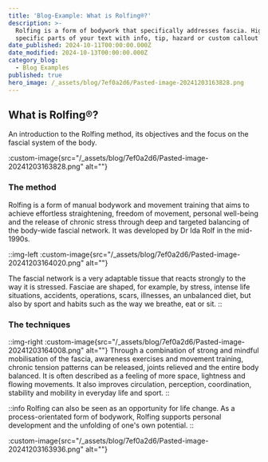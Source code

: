 ```yaml
---
title: 'Blog-Example: What is Rolfing®?'
description: >-
  Rolfing is a form of bodywork that specifically addresses fascia. Highlight
  specific parts of your text with info, tip, hazard or custom callout boxes.
date_published: 2024-10-11T00:00:00.000Z
date_modified: 2024-10-13T00:00:00.000Z
category_blog:
  - Blog Examples
published: true
hero_image: /_assets/blog/7ef0a2d6/Pasted-image-20241203163828.png
---
```

## What is Rolfing®?

An introduction to the Rolfing method, its objectives and the focus on the fascial system of the body.

:custom-image{src="/_assets/blog/7ef0a2d6/Pasted-image-20241203163828.png" alt=""}

### The method

Rolfing is a form of manual bodywork and movement training that aims to achieve effortless straightening, freedom of movement, personal well-being and the release of chronic stress through deep and targeted balancing of the body-wide fascial network. It was developed by Dr Ida Rolf in the mid-1990s.

::img-left
:custom-image{src="/_assets/blog/7ef0a2d6/Pasted-image-20241203164020.png" alt=""}

The fascial network is a very adaptable tissue that reacts strongly to the way it is stressed. Fasciae are shaped, for example, by stress, intense life situations, accidents, operations, scars, illnesses, an unbalanced diet, but also by sport and habits such as the way we breathe, eat or sit.
::

### The techniques

::img-right
:custom-image{src="/_assets/blog/7ef0a2d6/Pasted-image-20241203164008.png" alt=""}
Through a combination of strong and mindful mobilisation of the fascia, awareness exercises and movement training, chronic tension patterns can be released, joints relieved and the entire body balanced. It is often described as a feeling of more space, lightness and flowing movements. It also improves circulation, perception, coordination, stability and mobility in everyday life and sport.
::

::info
Rolfing can also be seen as an opportunity for life change. As a process-orientated form of bodywork, Rolfing supports personal development and the unfolding of one's own potential.
::

:custom-image{src="/_assets/blog/7ef0a2d6/Pasted-image-20241203163936.png" alt=""}
